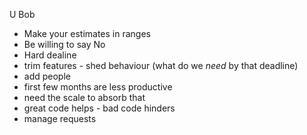U Bob

* Make your estimates in ranges
* Be willing to say No
* Hard dealine
 * trim features - shed behaviour (what do we *need* by that deadline)
 * add people
  * first few months are less productive
  * need the scale to absorb that
  * great code helps - bad code hinders
  * manage requests
